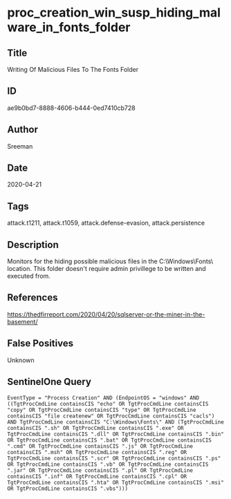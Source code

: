 # proc_creation_win_susp_hiding_malware_in_fonts_folder

## Title
Writing Of Malicious Files To The Fonts Folder

## ID
ae9b0bd7-8888-4606-b444-0ed7410cb728

## Author
Sreeman

## Date
2020-04-21

## Tags
attack.t1211, attack.t1059, attack.defense-evasion, attack.persistence

## Description
Monitors for the hiding possible malicious files in the C:\Windows\Fonts\ location. This folder doesn't require admin privillege to be written and executed from.

## References
https://thedfirreport.com/2020/04/20/sqlserver-or-the-miner-in-the-basement/

## False Positives
Unknown

## SentinelOne Query
```
EventType = "Process Creation" AND (EndpointOS = "windows" AND ((TgtProcCmdLine containsCIS "echo" OR TgtProcCmdLine containsCIS "copy" OR TgtProcCmdLine containsCIS "type" OR TgtProcCmdLine containsCIS "file createnew" OR TgtProcCmdLine containsCIS "cacls") AND TgtProcCmdLine containsCIS "C:\Windows\Fonts\" AND (TgtProcCmdLine containsCIS ".sh" OR TgtProcCmdLine containsCIS ".exe" OR TgtProcCmdLine containsCIS ".dll" OR TgtProcCmdLine containsCIS ".bin" OR TgtProcCmdLine containsCIS ".bat" OR TgtProcCmdLine containsCIS ".cmd" OR TgtProcCmdLine containsCIS ".js" OR TgtProcCmdLine containsCIS ".msh" OR TgtProcCmdLine containsCIS ".reg" OR TgtProcCmdLine containsCIS ".scr" OR TgtProcCmdLine containsCIS ".ps" OR TgtProcCmdLine containsCIS ".vb" OR TgtProcCmdLine containsCIS ".jar" OR TgtProcCmdLine containsCIS ".pl" OR TgtProcCmdLine containsCIS ".inf" OR TgtProcCmdLine containsCIS ".cpl" OR TgtProcCmdLine containsCIS ".hta" OR TgtProcCmdLine containsCIS ".msi" OR TgtProcCmdLine containsCIS ".vbs")))

```